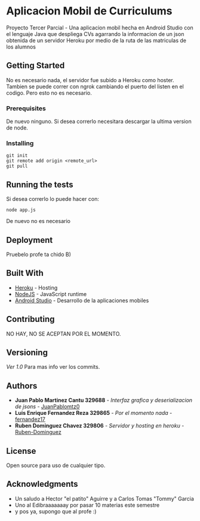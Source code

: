 # Aplicacion Mobil de Curriculums

Proyecto Tercer Parcial - Una aplicacion mobil hecha en Android Studio con el lenguaje Java que despliega CVs agarrando la informacion de un json obtenida de un servidor Heroku por medio de la ruta de las matriculas de los alumnos

## Getting Started

No es necesario nada, el servidor fue subido a Heroku como hoster. Tambien se puede correr con ngrok cambiando el puerto del listen en el codigo. Pero esto no es necesario.

### Prerequisites

De nuevo ninguno. Si desea correrlo necesitara descargar la ultima version de node.

### Installing

```
git init
git remote add origin <remote_url>
git pull
```

## Running the tests

Si desea correrlo lo puede hacer con:
```
node app.js
```
De nuevo no es necesario

## Deployment

Pruebelo profe ta chido B)

## Built With

* [Heroku](https://www.heroku.com/) - Hosting
* [NodeJS](https://nodejs.org/en/) - JavaScript runtime
* [Android Studio](https://developer.android.com/studio) - Desarrollo de la aplicaciones mobiles

## Contributing

NO HAY, NO SE ACEPTAN POR EL MOMENTO.

## Versioning

*Ver 1.0*
Para mas info ver los commits.

## Authors

* **Juan Pablo Martinez Cantu 329688** - *Interfaz grafica y deserializacion de jsons* - [JuanPablomtz0](https://github.com/JuanPablomtz0)
* **Luis Enrique Fernandez Reza 329865** - *Por el momento nada* - [fernandez17](https://github.com/lfernandez17)
* **Ruben Dominguez Chavez 329806** - *Servidor y hosting en heroku* - [Ruben-Dominguez](https://github.com/Ruben-Dominguez)

## License

Open source para uso de cualquier tipo.

## Acknowledgments

* Un saludo a Hector "el patito" Aguirre y a Carlos Tomas "Tommy" Garcia
* Uno al Edibraaaaaaay por pasar 10 materias este semestre
* y pos ya, supongo que al profe :)
